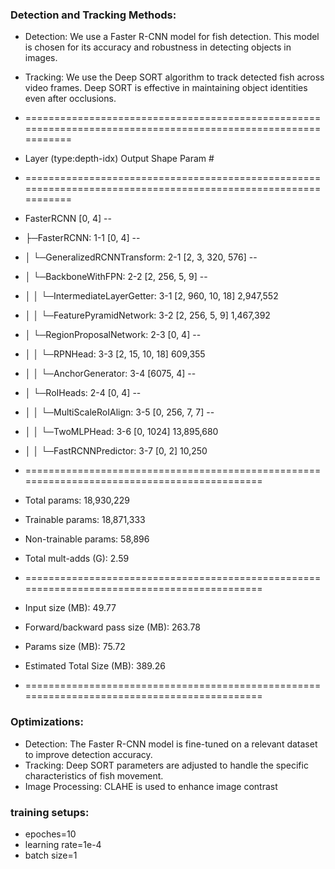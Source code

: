 ### Detection and Tracking Methods:
- Detection: We use a Faster R-CNN model for fish detection. This model is chosen for its accuracy and robustness in detecting objects in images.
- Tracking: We use the Deep SORT algorithm to track detected fish across video frames. Deep SORT is effective in maintaining object identities even after occlusions.

- ==============================================================================================================
- Layer (type:depth-idx)                                       Output Shape              Param #
- ==============================================================================================================
- FasterRCNN                                                   [0, 4]                    --
- ├─FasterRCNN: 1-1                                            [0, 4]                    --
- │    └─GeneralizedRCNNTransform: 2-1                         [2, 3, 320, 576]          --
- │    └─BackboneWithFPN: 2-2                                  [2, 256, 5, 9]            --
- │    │    └─IntermediateLayerGetter: 3-1                     [2, 960, 10, 18]          2,947,552
- │    │    └─FeaturePyramidNetwork: 3-2                       [2, 256, 5, 9]            1,467,392
- │    └─RegionProposalNetwork: 2-3                            [0, 4]                    --
- │    │    └─RPNHead: 3-3                                     [2, 15, 10, 18]           609,355
- │    │    └─AnchorGenerator: 3-4                             [6075, 4]                 --
- │    └─RoIHeads: 2-4                                         [0, 4]                    --
- │    │    └─MultiScaleRoIAlign: 3-5                          [0, 256, 7, 7]            --
- │    │    └─TwoMLPHead: 3-6                                  [0, 1024]                 13,895,680
- │    │    └─FastRCNNPredictor: 3-7                           [0, 2]                    10,250
- ============================================================================================
- Total params: 18,930,229
- Trainable params: 18,871,333
- Non-trainable params: 58,896
- Total mult-adds (G): 2.59
- ============================================================================================
- Input size (MB): 49.77
- Forward/backward pass size (MB): 263.78
- Params size (MB): 75.72
- Estimated Total Size (MB): 389.26
- ============================================================================================




### Optimizations:
- Detection: The Faster R-CNN model is fine-tuned on a relevant dataset to improve detection accuracy.
- Tracking: Deep SORT parameters are adjusted to handle the specific characteristics of fish movement.
- Image Processing: CLAHE is used to enhance image contrast


### training setups:
- epoches=10
- learning rate=1e-4
- batch size=1
